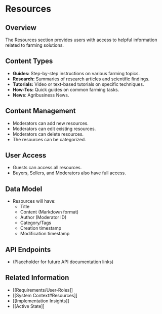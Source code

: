 # Resources

## Overview

The Resources section provides users with access to helpful information related to farming solutions.

## Content Types

*   **Guides:** Step-by-step instructions on various farming topics.
*   **Research:** Summaries of research articles and scientific findings.
*   **Tutorials:** Video or text-based tutorials on specific techniques.
*   **How-Tos:** Quick guides on common farming tasks.
* **News**: Agribusiness News.

## Content Management

*   Moderators can add new resources.
*   Moderators can edit existing resources.
*   Moderators can delete resources.
*  The resources can be categorized.

## User Access

*   Guests can access all resources.
*   Buyers, Sellers, and Moderators also have full access.

## Data Model

*   Resources will have:
    *   Title
    *   Content (Markdown format)
    *   Author (Moderator ID)
    *   Category/Tags
    *   Creation timestamp
    *   Modification timestamp

## API Endpoints

*   (Placeholder for future API documentation links)

## Related Information

*   [[Requirements/User-Roles]]
*   [[System Context#Resources]]
*   [[Implementation Insights]]
* [[Active State]]
